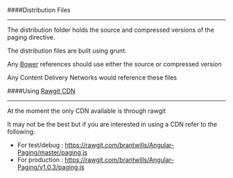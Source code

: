 ####Distribution Files

---

The distribution folder holds the source and compressed versions of the paging directive.

The distribution files are built using grunt.

Any [Bower](https://bower.io/) references should use either the source or compressed version

Any Content Delivery Networks would reference these files


####Using [Rawgit CDN](https://rawgit.com/)

---

At the moment the only CDN available is through rawgit

It may not be the best but if you are interested in using a CDN refer to the following:

- For test/debug : https://rawgit.com/brantwills/Angular-Paging/master/paging.js
- For production : https://rawgit.com/brantwills/Angular-Paging/v1.0.3/paging.js
